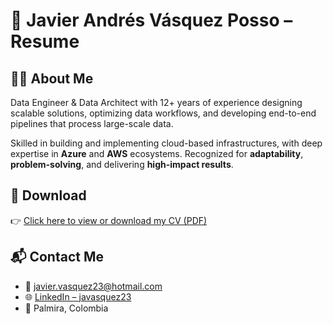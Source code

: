 # 📄 Javier Andrés Vásquez Posso – Resume

## 👨‍💼 About Me

Data Engineer & Data Architect with 12+ years of experience designing scalable solutions, optimizing data workflows, and developing end-to-end pipelines that process large-scale data.

Skilled in building and implementing cloud-based infrastructures, with deep expertise in **Azure** and **AWS** ecosystems. Recognized for **adaptability**, **problem-solving**, and delivering **high-impact results**.

## 📎 Download

👉 [Click here to view or download my CV (PDF)](./CV.pdf)

## 📬 Contact Me

- 📧 javier.vasquez23@hotmail.com  
- 🌐 [LinkedIn – javasquez23](https://www.linkedin.com/in/javasquez23)  
- 📍 Palmira, Colombia

